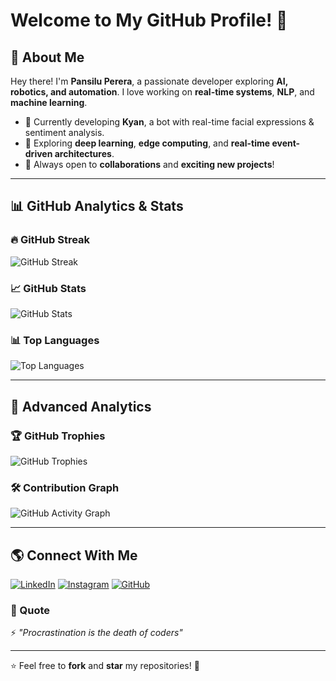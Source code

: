 #  Welcome to My GitHub Profile! 👋

## 🚀 About Me
Hey there! I'm **Pansilu Perera**, a passionate developer exploring **AI, robotics, and automation**. I love working on **real-time systems**, **NLP**, and **machine learning**. 

- 🔭 Currently developing **Kyan**, a bot with real-time facial expressions & sentiment analysis.
- 🌱 Exploring **deep learning**, **edge computing**, and **real-time event-driven architectures**.
- 🎯 Always open to **collaborations** and **exciting new projects**!

---

## 📊 GitHub Analytics & Stats

### 🔥 GitHub Streak
![GitHub Streak](https://streak-stats.demolab.com/?user=PansiluPerera&theme=radical&hide_border=true)


### 📈 GitHub Stats
![GitHub Stats](https://github-readme-stats.vercel.app/api?username=PansiluPerera&show_icons=true&theme=tokyonight&hide_border=true)

### 📊 Top Languages
![Top Languages](https://github-readme-stats.vercel.app/api/top-langs/?username=PansiluPerera&layout=compact&theme=tokyonight&hide_border=true)

---

## 📡 Advanced Analytics

### 🏆 GitHub Trophies
![GitHub Trophies](https://github-profile-trophy.vercel.app/?username=PansiluPerera&theme=tokyonight&no-frame=true&column=6)

### 🛠 Contribution Graph
![GitHub Activity Graph](https://github-readme-activity-graph.cyclic.app/graph?username=PansiluPerera&theme=tokyo-night)

---

## 🌎 Connect With Me
[![LinkedIn](https://img.shields.io/badge/LinkedIn-0077B5?style=for-the-badge&logo=linkedin&logoColor=white)](https://www.linkedin.com/in/pansilu-perera-984388333/)
[![Instagram](https://img.shields.io/badge/Instagram-E4405F?style=for-the-badge&logo=instagram&logoColor=white)](https://www.instagram.com/parcival._?igsh=cXh1cnM3enBoaHBh)
[![GitHub](https://img.shields.io/badge/GitHub-181717?style=for-the-badge&logo=github&logoColor=white)](https://github.com/PansiluPerera)



### 🎌 Quote
⚡ *"Procrastination is the death of coders"*

---

⭐ Feel free to **fork** and **star** my repositories! 🎯
